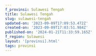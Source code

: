 ```yaml
---
f_provinsi: Sulawesi Tengah
title: Sulawesi Tengah
slug: sulawesi-tengah
updated-on: '2023-09-09T17:09:53.472Z'
created-on: '2023-09-09T17:03:51.984Z'
published-on: '2024-01-21T11:33:59.165Z'
f_region: Sulawesi
layout: '[provinsi].html'
tags: provinsi
---
```



